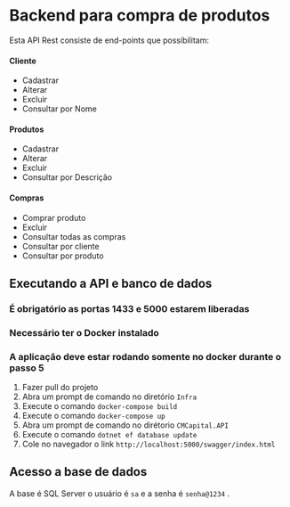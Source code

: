 # Backend para compra de produtos 

Esta API Rest consiste de end-points que possibilitam:

#### Cliente
- Cadastrar
- Alterar
- Excluir
- Consultar por Nome

#### Produtos
- Cadastrar
- Alterar
- Excluir
- Consultar por Descrição

#### Compras
- Comprar produto
- Excluir
- Consultar todas as compras
- Consultar por cliente
- Consultar por produto

## Executando a API e banco de dados

### É obrigatório as portas 1433 e 5000 estarem liberadas
### Necessário ter o Docker instalado
### A aplicação deve estar rodando somente no docker durante o passo 5

1. Fazer pull do projeto
2. Abra um prompt de comando no diretório `Infra`
3. Execute o comando `docker-compose build` 
4. Execute o comando `docker-compose up` 
4. Abra um prompt de comando no dirétorio `CMCapital.API`
5. Execute o comando `dotnet ef database update`
6. Cole no navegador o link `http://localhost:5000/swagger/index.html`

## Acesso a base de dados

A base é SQL Server o usuário é `sa` e a senha é `senha@1234` .

